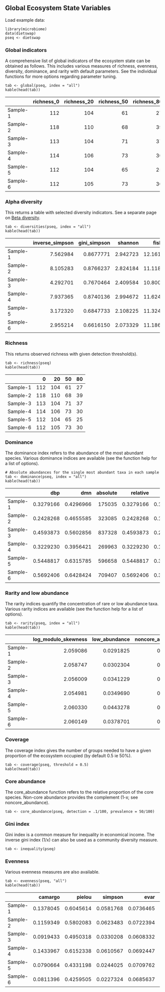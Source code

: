 <!--
  %\VignetteEngine{knitr::rmarkdown}
  %\VignetteIndexEntry{microbiome tutorial - diversity}
  %\usepackage[utf8]{inputenc}
  %\VignetteEncoding{UTF-8}  
-->
Global Ecosystem State Variables
--------------------------------

Load example data:

    library(microbiome)
    data(dietswap)
    pseq <- dietswap

### Global indicators

A comprehensive list of global indicators of the ecosystem state can be
obtained as follows. This includes various measures of richness,
evenness, diversity, dominance, and rarity with default parameters. See
the individual functions for more options regarding parameter tuning.

    tab <- global(pseq, index = "all")
    kable(head(tab))

<table>
<thead>
<tr class="header">
<th></th>
<th align="right">richness_0</th>
<th align="right">richness_20</th>
<th align="right">richness_50</th>
<th align="right">richness_80</th>
<th align="right">diversities_inverse_simpson</th>
<th align="right">diversities_gini_simpson</th>
<th align="right">diversities_shannon</th>
<th align="right">diversities_fisher</th>
<th align="right">diversities_coverage</th>
<th align="right">evenness_camargo</th>
<th align="right">evenness_pielou</th>
<th align="right">evenness_simpson</th>
<th align="right">evenness_evar</th>
<th align="right">evenness_bulla</th>
<th align="right">dominance_dbp</th>
<th align="right">dominance_dmn</th>
<th align="right">dominance_absolute</th>
<th align="right">dominance_relative</th>
<th align="right">dominance_simpson</th>
<th align="right">dominance_core_abundance</th>
<th align="right">dominance_gini</th>
<th align="right">rarity_log_modulo_skewness</th>
<th align="right">rarity_low_abundance</th>
<th align="right">rarity_noncore_abundance</th>
<th align="right">rarity_rare_abundance</th>
</tr>
</thead>
<tbody>
<tr class="odd">
<td>Sample-1</td>
<td align="right">112</td>
<td align="right">104</td>
<td align="right">61</td>
<td align="right">27</td>
<td align="right">7.562984</td>
<td align="right">0.8677771</td>
<td align="right">2.942723</td>
<td align="right">12.16148</td>
<td align="right">4</td>
<td align="right">0.1378045</td>
<td align="right">0.6045614</td>
<td align="right">0.0581768</td>
<td align="right">0.0736465</td>
<td align="right">0.2925991</td>
<td align="right">0.3279166</td>
<td align="right">0.4296966</td>
<td align="right">175035</td>
<td align="right">0.3279166</td>
<td align="right">0.1322229</td>
<td align="right">0.9274756</td>
<td align="right">0.8621955</td>
<td align="right">2.059086</td>
<td align="right">0.0291825</td>
<td align="right">0.0150193</td>
<td align="right">0</td>
</tr>
<tr class="even">
<td>Sample-2</td>
<td align="right">118</td>
<td align="right">110</td>
<td align="right">68</td>
<td align="right">39</td>
<td align="right">8.105283</td>
<td align="right">0.8766237</td>
<td align="right">2.824184</td>
<td align="right">11.11824</td>
<td align="right">3</td>
<td align="right">0.1159349</td>
<td align="right">0.5802083</td>
<td align="right">0.0623483</td>
<td align="right">0.0722394</td>
<td align="right">0.2506029</td>
<td align="right">0.2428268</td>
<td align="right">0.4655585</td>
<td align="right">323085</td>
<td align="right">0.2428268</td>
<td align="right">0.1233763</td>
<td align="right">0.9328351</td>
<td align="right">0.8840651</td>
<td align="right">2.058747</td>
<td align="right">0.0302304</td>
<td align="right">0.0350443</td>
<td align="right">0</td>
</tr>
<tr class="odd">
<td>Sample-3</td>
<td align="right">113</td>
<td align="right">104</td>
<td align="right">71</td>
<td align="right">37</td>
<td align="right">4.292701</td>
<td align="right">0.7670464</td>
<td align="right">2.409584</td>
<td align="right">10.80073</td>
<td align="right">2</td>
<td align="right">0.0919433</td>
<td align="right">0.4950318</td>
<td align="right">0.0330208</td>
<td align="right">0.0608332</td>
<td align="right">0.2233591</td>
<td align="right">0.4593873</td>
<td align="right">0.5602856</td>
<td align="right">837328</td>
<td align="right">0.4593873</td>
<td align="right">0.2329536</td>
<td align="right">0.9513098</td>
<td align="right">0.9080567</td>
<td align="right">2.056009</td>
<td align="right">0.0341229</td>
<td align="right">0.0095056</td>
<td align="right">0</td>
</tr>
<tr class="even">
<td>Sample-4</td>
<td align="right">114</td>
<td align="right">106</td>
<td align="right">73</td>
<td align="right">30</td>
<td align="right">7.937365</td>
<td align="right">0.8740136</td>
<td align="right">2.994672</td>
<td align="right">11.62450</td>
<td align="right">4</td>
<td align="right">0.1433967</td>
<td align="right">0.6152338</td>
<td align="right">0.0610567</td>
<td align="right">0.0692447</td>
<td align="right">0.2829995</td>
<td align="right">0.3229230</td>
<td align="right">0.3956421</td>
<td align="right">269963</td>
<td align="right">0.3229230</td>
<td align="right">0.1259864</td>
<td align="right">0.8617545</td>
<td align="right">0.8566033</td>
<td align="right">2.054981</td>
<td align="right">0.0349690</td>
<td align="right">0.0370659</td>
<td align="right">0</td>
</tr>
<tr class="odd">
<td>Sample-5</td>
<td align="right">112</td>
<td align="right">104</td>
<td align="right">65</td>
<td align="right">25</td>
<td align="right">3.172320</td>
<td align="right">0.6847733</td>
<td align="right">2.108225</td>
<td align="right">11.32472</td>
<td align="right">1</td>
<td align="right">0.0790664</td>
<td align="right">0.4331198</td>
<td align="right">0.0244025</td>
<td align="right">0.0709762</td>
<td align="right">0.2066856</td>
<td align="right">0.5448817</td>
<td align="right">0.6315785</td>
<td align="right">596658</td>
<td align="right">0.5448817</td>
<td align="right">0.3152267</td>
<td align="right">0.9533809</td>
<td align="right">0.9209336</td>
<td align="right">2.060330</td>
<td align="right">0.0443278</td>
<td align="right">0.0107751</td>
<td align="right">0</td>
</tr>
<tr class="even">
<td>Sample-6</td>
<td align="right">112</td>
<td align="right">105</td>
<td align="right">73</td>
<td align="right">30</td>
<td align="right">2.955214</td>
<td align="right">0.6616150</td>
<td align="right">2.073329</td>
<td align="right">11.18672</td>
<td align="right">1</td>
<td align="right">0.0811396</td>
<td align="right">0.4259505</td>
<td align="right">0.0227324</td>
<td align="right">0.0685637</td>
<td align="right">0.2084814</td>
<td align="right">0.5692406</td>
<td align="right">0.6428424</td>
<td align="right">709407</td>
<td align="right">0.5692406</td>
<td align="right">0.3383850</td>
<td align="right">0.9255292</td>
<td align="right">0.9188604</td>
<td align="right">2.060149</td>
<td align="right">0.0378701</td>
<td align="right">0.0170730</td>
<td align="right">0</td>
</tr>
</tbody>
</table>

### Alpha diversity

This returns a table with selected diversity indicators. See a separate
page on [Beta diversity](Betadiversity.html).

    tab <- diversities(pseq, index = "all")
    kable(head(tab))

<table>
<thead>
<tr class="header">
<th></th>
<th align="right">inverse_simpson</th>
<th align="right">gini_simpson</th>
<th align="right">shannon</th>
<th align="right">fisher</th>
<th align="right">coverage</th>
</tr>
</thead>
<tbody>
<tr class="odd">
<td>Sample-1</td>
<td align="right">7.562984</td>
<td align="right">0.8677771</td>
<td align="right">2.942723</td>
<td align="right">12.16148</td>
<td align="right">4</td>
</tr>
<tr class="even">
<td>Sample-2</td>
<td align="right">8.105283</td>
<td align="right">0.8766237</td>
<td align="right">2.824184</td>
<td align="right">11.11824</td>
<td align="right">3</td>
</tr>
<tr class="odd">
<td>Sample-3</td>
<td align="right">4.292701</td>
<td align="right">0.7670464</td>
<td align="right">2.409584</td>
<td align="right">10.80073</td>
<td align="right">2</td>
</tr>
<tr class="even">
<td>Sample-4</td>
<td align="right">7.937365</td>
<td align="right">0.8740136</td>
<td align="right">2.994672</td>
<td align="right">11.62450</td>
<td align="right">4</td>
</tr>
<tr class="odd">
<td>Sample-5</td>
<td align="right">3.172320</td>
<td align="right">0.6847733</td>
<td align="right">2.108225</td>
<td align="right">11.32472</td>
<td align="right">1</td>
</tr>
<tr class="even">
<td>Sample-6</td>
<td align="right">2.955214</td>
<td align="right">0.6616150</td>
<td align="right">2.073329</td>
<td align="right">11.18672</td>
<td align="right">1</td>
</tr>
</tbody>
</table>

### Richness

This returns observed richness with given detection threshold(s).

    tab <- richness(pseq)
    kable(head(tab))

<table>
<thead>
<tr class="header">
<th></th>
<th align="right">0</th>
<th align="right">20</th>
<th align="right">50</th>
<th align="right">80</th>
</tr>
</thead>
<tbody>
<tr class="odd">
<td>Sample-1</td>
<td align="right">112</td>
<td align="right">104</td>
<td align="right">61</td>
<td align="right">27</td>
</tr>
<tr class="even">
<td>Sample-2</td>
<td align="right">118</td>
<td align="right">110</td>
<td align="right">68</td>
<td align="right">39</td>
</tr>
<tr class="odd">
<td>Sample-3</td>
<td align="right">113</td>
<td align="right">104</td>
<td align="right">71</td>
<td align="right">37</td>
</tr>
<tr class="even">
<td>Sample-4</td>
<td align="right">114</td>
<td align="right">106</td>
<td align="right">73</td>
<td align="right">30</td>
</tr>
<tr class="odd">
<td>Sample-5</td>
<td align="right">112</td>
<td align="right">104</td>
<td align="right">65</td>
<td align="right">25</td>
</tr>
<tr class="even">
<td>Sample-6</td>
<td align="right">112</td>
<td align="right">105</td>
<td align="right">73</td>
<td align="right">30</td>
</tr>
</tbody>
</table>

### Dominance

The dominance index refers to the abundance of the most abundant
species. Various dominance indices are available (see the function help
for a list of options).

    # Absolute abundances for the single most abundant taxa in each sample
    tab <- dominance(pseq, index = "all")
    kable(head(tab))

<table>
<thead>
<tr class="header">
<th></th>
<th align="right">dbp</th>
<th align="right">dmn</th>
<th align="right">absolute</th>
<th align="right">relative</th>
<th align="right">simpson</th>
<th align="right">core_abundance</th>
<th align="right">gini</th>
</tr>
</thead>
<tbody>
<tr class="odd">
<td>Sample-1</td>
<td align="right">0.3279166</td>
<td align="right">0.4296966</td>
<td align="right">175035</td>
<td align="right">0.3279166</td>
<td align="right">0.1322229</td>
<td align="right">0.9274756</td>
<td align="right">0.8621955</td>
</tr>
<tr class="even">
<td>Sample-2</td>
<td align="right">0.2428268</td>
<td align="right">0.4655585</td>
<td align="right">323085</td>
<td align="right">0.2428268</td>
<td align="right">0.1233763</td>
<td align="right">0.9328351</td>
<td align="right">0.8840651</td>
</tr>
<tr class="odd">
<td>Sample-3</td>
<td align="right">0.4593873</td>
<td align="right">0.5602856</td>
<td align="right">837328</td>
<td align="right">0.4593873</td>
<td align="right">0.2329536</td>
<td align="right">0.9513098</td>
<td align="right">0.9080567</td>
</tr>
<tr class="even">
<td>Sample-4</td>
<td align="right">0.3229230</td>
<td align="right">0.3956421</td>
<td align="right">269963</td>
<td align="right">0.3229230</td>
<td align="right">0.1259864</td>
<td align="right">0.8617545</td>
<td align="right">0.8566033</td>
</tr>
<tr class="odd">
<td>Sample-5</td>
<td align="right">0.5448817</td>
<td align="right">0.6315785</td>
<td align="right">596658</td>
<td align="right">0.5448817</td>
<td align="right">0.3152267</td>
<td align="right">0.9533809</td>
<td align="right">0.9209336</td>
</tr>
<tr class="even">
<td>Sample-6</td>
<td align="right">0.5692406</td>
<td align="right">0.6428424</td>
<td align="right">709407</td>
<td align="right">0.5692406</td>
<td align="right">0.3383850</td>
<td align="right">0.9255292</td>
<td align="right">0.9188604</td>
</tr>
</tbody>
</table>

### Rarity and low abundance

The rarity indices quantify the concentration of rare or low abundance
taxa. Various rarity indices are available (see the function help for a
list of options).

    tab <- rarity(pseq, index = "all")
    kable(head(tab))

<table>
<thead>
<tr class="header">
<th></th>
<th align="right">log_modulo_skewness</th>
<th align="right">low_abundance</th>
<th align="right">noncore_abundance</th>
<th align="right">rare_abundance</th>
</tr>
</thead>
<tbody>
<tr class="odd">
<td>Sample-1</td>
<td align="right">2.059086</td>
<td align="right">0.0291825</td>
<td align="right">0.0150193</td>
<td align="right">0</td>
</tr>
<tr class="even">
<td>Sample-2</td>
<td align="right">2.058747</td>
<td align="right">0.0302304</td>
<td align="right">0.0350443</td>
<td align="right">0</td>
</tr>
<tr class="odd">
<td>Sample-3</td>
<td align="right">2.056009</td>
<td align="right">0.0341229</td>
<td align="right">0.0095056</td>
<td align="right">0</td>
</tr>
<tr class="even">
<td>Sample-4</td>
<td align="right">2.054981</td>
<td align="right">0.0349690</td>
<td align="right">0.0370659</td>
<td align="right">0</td>
</tr>
<tr class="odd">
<td>Sample-5</td>
<td align="right">2.060330</td>
<td align="right">0.0443278</td>
<td align="right">0.0107751</td>
<td align="right">0</td>
</tr>
<tr class="even">
<td>Sample-6</td>
<td align="right">2.060149</td>
<td align="right">0.0378701</td>
<td align="right">0.0170730</td>
<td align="right">0</td>
</tr>
</tbody>
</table>

### Coverage

The coverage index gives the number of groups needed to have a given
proportion of the ecosystem occupied (by default 0.5 ie 50%).

    tab <- coverage(pseq, threshold = 0.5)
    kable(head(tab))

### Core abundance

The core\_abundance function refers to the relative proportion of the
core species. Non-core abundance provides the complement (1-x; see
noncore\_abundance).

    tab <- core_abundance(pseq, detection = .1/100, prevalence = 50/100)

### Gini index

Gini index is a common measure for inequality in economical income. The
inverse gini index (1/x) can also be used as a community diversity
measure.

    tab <- inequality(pseq)

### Evenness

Various evenness measures are also available.

    tab <- evenness(pseq, "all")
    kable(head(tab))

<table>
<thead>
<tr class="header">
<th></th>
<th align="right">camargo</th>
<th align="right">pielou</th>
<th align="right">simpson</th>
<th align="right">evar</th>
<th align="right">bulla</th>
</tr>
</thead>
<tbody>
<tr class="odd">
<td>Sample-1</td>
<td align="right">0.1378045</td>
<td align="right">0.6045614</td>
<td align="right">0.0581768</td>
<td align="right">0.0736465</td>
<td align="right">0.2925991</td>
</tr>
<tr class="even">
<td>Sample-2</td>
<td align="right">0.1159349</td>
<td align="right">0.5802083</td>
<td align="right">0.0623483</td>
<td align="right">0.0722394</td>
<td align="right">0.2506029</td>
</tr>
<tr class="odd">
<td>Sample-3</td>
<td align="right">0.0919433</td>
<td align="right">0.4950318</td>
<td align="right">0.0330208</td>
<td align="right">0.0608332</td>
<td align="right">0.2233591</td>
</tr>
<tr class="even">
<td>Sample-4</td>
<td align="right">0.1433967</td>
<td align="right">0.6152338</td>
<td align="right">0.0610567</td>
<td align="right">0.0692447</td>
<td align="right">0.2829995</td>
</tr>
<tr class="odd">
<td>Sample-5</td>
<td align="right">0.0790664</td>
<td align="right">0.4331198</td>
<td align="right">0.0244025</td>
<td align="right">0.0709762</td>
<td align="right">0.2066856</td>
</tr>
<tr class="even">
<td>Sample-6</td>
<td align="right">0.0811396</td>
<td align="right">0.4259505</td>
<td align="right">0.0227324</td>
<td align="right">0.0685637</td>
<td align="right">0.2084814</td>
</tr>
</tbody>
</table>
